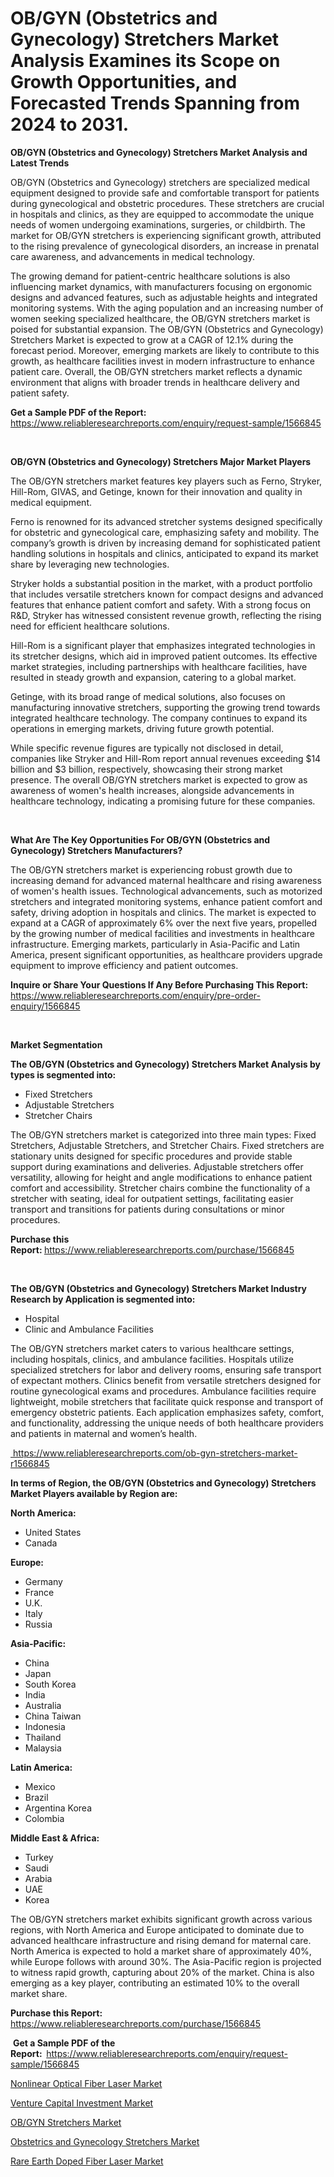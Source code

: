 <p><h1>OB/GYN (Obstetrics and Gynecology) Stretchers Market Analysis Examines its Scope on Growth Opportunities, and Forecasted Trends Spanning from 2024 to 2031.</h1></p><p><strong>OB/GYN (Obstetrics and Gynecology) Stretchers Market Analysis and Latest Trends</strong></p>
<p><p>OB/GYN (Obstetrics and Gynecology) stretchers are specialized medical equipment designed to provide safe and comfortable transport for patients during gynecological and obstetric procedures. These stretchers are crucial in hospitals and clinics, as they are equipped to accommodate the unique needs of women undergoing examinations, surgeries, or childbirth. The market for OB/GYN stretchers is experiencing significant growth, attributed to the rising prevalence of gynecological disorders, an increase in prenatal care awareness, and advancements in medical technology.</p><p>The growing demand for patient-centric healthcare solutions is also influencing market dynamics, with manufacturers focusing on ergonomic designs and advanced features, such as adjustable heights and integrated monitoring systems. With the aging population and an increasing number of women seeking specialized healthcare, the OB/GYN stretchers market is poised for substantial expansion. The OB/GYN (Obstetrics and Gynecology) Stretchers Market is expected to grow at a CAGR of 12.1% during the forecast period. Moreover, emerging markets are likely to contribute to this growth, as healthcare facilities invest in modern infrastructure to enhance patient care. Overall, the OB/GYN stretchers market reflects a dynamic environment that aligns with broader trends in healthcare delivery and patient safety.</p></p>
<p><strong>Get a Sample PDF of the Report:&nbsp;</strong> <a href="https://www.reliableresearchreports.com/enquiry/request-sample/1566845">https://www.reliableresearchreports.com/enquiry/request-sample/1566845</a></p>
<p>&nbsp;</p>
<p><strong>OB/GYN (Obstetrics and Gynecology) Stretchers Major Market Players</strong></p>
<p><p>The OB/GYN stretchers market features key players such as Ferno, Stryker, Hill-Rom, GIVAS, and Getinge, known for their innovation and quality in medical equipment. </p><p>Ferno is renowned for its advanced stretcher systems designed specifically for obstetric and gynecological care, emphasizing safety and mobility. The company’s growth is driven by increasing demand for sophisticated patient handling solutions in hospitals and clinics, anticipated to expand its market share by leveraging new technologies.</p><p>Stryker holds a substantial position in the market, with a product portfolio that includes versatile stretchers known for compact designs and advanced features that enhance patient comfort and safety. With a strong focus on R&D, Stryker has witnessed consistent revenue growth, reflecting the rising need for efficient healthcare solutions.</p><p>Hill-Rom is a significant player that emphasizes integrated technologies in its stretcher designs, which aid in improved patient outcomes. Its effective market strategies, including partnerships with healthcare facilities, have resulted in steady growth and expansion, catering to a global market.</p><p>Getinge, with its broad range of medical solutions, also focuses on manufacturing innovative stretchers, supporting the growing trend towards integrated healthcare technology. The company continues to expand its operations in emerging markets, driving future growth potential.</p><p>While specific revenue figures are typically not disclosed in detail, companies like Stryker and Hill-Rom report annual revenues exceeding $14 billion and $3 billion, respectively, showcasing their strong market presence. The overall OB/GYN stretchers market is expected to grow as awareness of women's health increases, alongside advancements in healthcare technology, indicating a promising future for these companies.</p></p>
<p>&nbsp;</p>
<p><strong>What Are The Key Opportunities For OB/GYN (Obstetrics and Gynecology) Stretchers Manufacturers?</strong></p>
<p><p>The OB/GYN stretchers market is experiencing robust growth due to increasing demand for advanced maternal healthcare and rising awareness of women's health issues. Technological advancements, such as motorized stretchers and integrated monitoring systems, enhance patient comfort and safety, driving adoption in hospitals and clinics. The market is expected to expand at a CAGR of approximately 6% over the next five years, propelled by the growing number of medical facilities and investments in healthcare infrastructure. Emerging markets, particularly in Asia-Pacific and Latin America, present significant opportunities, as healthcare providers upgrade equipment to improve efficiency and patient outcomes.</p></p>
<p><strong>Inquire or Share Your Questions If Any Before Purchasing This Report:</strong> <a href="https://www.reliableresearchreports.com/enquiry/pre-order-enquiry/1566845">https://www.reliableresearchreports.com/enquiry/pre-order-enquiry/1566845</a></p>
<p>&nbsp;</p>
<p><strong>Market Segmentation</strong></p>
<p><strong>The OB/GYN (Obstetrics and Gynecology) Stretchers Market Analysis by types is segmented into:</strong></p>
<p><ul><li>Fixed Stretchers</li><li>Adjustable Stretchers</li><li>Stretcher Chairs</li></ul></p>
<p><p>The OB/GYN stretchers market is categorized into three main types: Fixed Stretchers, Adjustable Stretchers, and Stretcher Chairs. Fixed stretchers are stationary units designed for specific procedures and provide stable support during examinations and deliveries. Adjustable stretchers offer versatility, allowing for height and angle modifications to enhance patient comfort and accessibility. Stretcher chairs combine the functionality of a stretcher with seating, ideal for outpatient settings, facilitating easier transport and transitions for patients during consultations or minor procedures.</p></p>
<p><strong>Purchase this Report:&nbsp;</strong><a href="https://www.reliableresearchreports.com/purchase/1566845">https://www.reliableresearchreports.com/purchase/1566845</a></p>
<p>&nbsp;</p>
<p><strong>The OB/GYN (Obstetrics and Gynecology) Stretchers Market Industry Research by Application is segmented into:</strong></p>
<p><ul><li>Hospital</li><li>Clinic and Ambulance Facilities</li></ul></p>
<p><p>The OB/GYN stretchers market caters to various healthcare settings, including hospitals, clinics, and ambulance facilities. Hospitals utilize specialized stretchers for labor and delivery rooms, ensuring safe transport of expectant mothers. Clinics benefit from versatile stretchers designed for routine gynecological exams and procedures. Ambulance facilities require lightweight, mobile stretchers that facilitate quick response and transport of emergency obstetric patients. Each application emphasizes safety, comfort, and functionality, addressing the unique needs of both healthcare providers and patients in maternal and women’s health.</p></p>
<p><a href="https://www.reliableresearchreports.com/ob-gyn-stretchers-market-r1566845">&nbsp;https://www.reliableresearchreports.com/ob-gyn-stretchers-market-r1566845</a></p>
<p><strong>In terms of Region, the OB/GYN (Obstetrics and Gynecology) Stretchers Market Players available by Region are:</strong></p>
<p>
    <p> <strong> North America: </strong>
        <ul>
            <li>United States</li>
            <li>Canada</li>
        </ul>
        </p> 
    <p> <strong> Europe: </strong>
        <ul>
            <li>Germany</li>
            <li>France</li>
            <li>U.K.</li>
            <li>Italy</li>
            <li>Russia</li>
        </ul>
        </p> 
    <p> <strong> Asia-Pacific: </strong>
        <ul>
            <li>China</li>
            <li>Japan</li>
            <li>South Korea</li>
            <li>India</li>
            <li>Australia</li>
            <li>China Taiwan</li>
            <li>Indonesia</li>
            <li>Thailand</li>
            <li>Malaysia</li>
        </ul>
        </p> 
    <p> <strong> Latin America: </strong>
        <ul>
            <li>Mexico</li>
            <li>Brazil</li>
            <li>Argentina Korea</li>
            <li>Colombia</li>
        </ul>
        </p> 
    <p> <strong> Middle East & Africa: </strong>
        <ul>
            <li>Turkey</li>
            <li>Saudi</li>
            <li>Arabia</li>
            <li>UAE</li>
            <li>Korea</li>
        </ul>
    </p>
    </p>
<p><p>The OB/GYN stretchers market exhibits significant growth across various regions, with North America and Europe anticipated to dominate due to advanced healthcare infrastructure and rising demand for maternal care. North America is expected to hold a market share of approximately 40%, while Europe follows with around 30%. The Asia-Pacific region is projected to witness rapid growth, capturing about 20% of the market. China is also emerging as a key player, contributing an estimated 10% to the overall market share.</p></p>
<p><strong>Purchase this Report: </strong><a href="https://www.reliableresearchreports.com/purchase/1566845">https://www.reliableresearchreports.com/purchase/1566845</a></p>
<p>&nbsp;<strong>Get a Sample PDF of the Report:&nbsp;&nbsp;</strong><a href="https://www.reliableresearchreports.com/enquiry/request-sample/1566845">https://www.reliableresearchreports.com/enquiry/request-sample/1566845</a></p>
<p><strong></strong></p>
<p><p><a href="https://medium.com/@novitaramadhani1350/mapping-the-nonlinear-optical-fiber-laser-market-trends-challenges-and-breakthroughs-2024-46b2e2bfdfba">Nonlinear Optical Fiber Laser Market</a></p><p><a href="https://www.linkedin.com/pulse/insights-venture-capital-investment-market-share-competitive-habre">Venture Capital Investment Market</a></p><p><a href="https://github.com/irfadac/Market-Research-Report-List-5/blob/main/obgyn-stretchers-market.md">OB/GYN Stretchers Market</a></p><p><a href="https://github.com/BesaLoshi2000/Market-Research-Report-List-1/blob/main/obstetrics-and-gynecology-stretchers-market.md">Obstetrics and Gynecology Stretchers Market</a></p><p><a href="https://medium.com/@novitaramadhani1350/pioneering-growth-analyzing-global-rare-earth-doped-fiber-laser-market-dynamics-2024-2031-5f5e0d1fad16?postPublishedType=repub">Rare Earth Doped Fiber Laser Market</a></p></p>